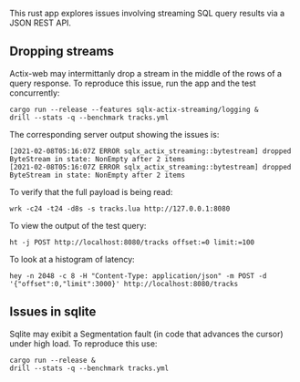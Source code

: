 This rust app explores issues involving streaming SQL query results
via a JSON REST API.

## Dropping streams

Actix-web may intermittanly drop a stream in the middle of the rows of
a query response.  To reproduce this issue, run the app and the test
concurrently:

    cargo run --release --features sqlx-actix-streaming/logging &
    drill --stats -q --benchmark tracks.yml

The corresponding server output showing the issues is:

    [2021-02-08T05:16:07Z ERROR sqlx_actix_streaming::bytestream] dropped ByteStream in state: NonEmpty after 2 items
    [2021-02-08T05:16:07Z ERROR sqlx_actix_streaming::bytestream] dropped ByteStream in state: NonEmpty after 2 items

To verify that the full payload is being read:

    wrk -c24 -t24 -d8s -s tracks.lua http://127.0.0.1:8080

To view the output of the test query:

    ht -j POST http://localhost:8080/tracks offset:=0 limit:=100

To look at a histogram of latency:

    hey -n 2048 -c 8 -H "Content-Type: application/json" -m POST -d '{"offset":0,"limit":3000}' http://localhost:8080/tracks

## Issues in sqlite

Sqlite may exibit a Segmentation fault (in code that advances the cursor)
under high load. To reproduce this use:

    cargo run --release &
    drill --stats -q --benchmark tracks.yml

